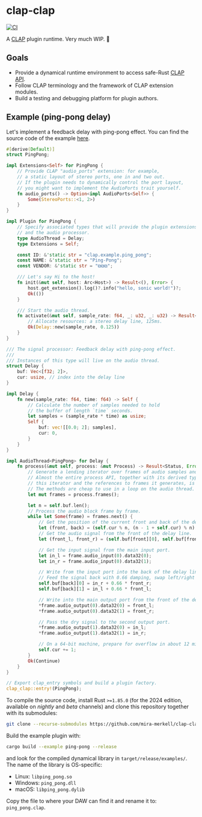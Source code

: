 # clap-clap

[![CI](https://github.com/mira-merkell/clap-clap/actions/workflows/CI.yml/badge.svg)](https://github.com/mira-merkell/clap-clap/actions/workflows/CI.yml)

A [CLAP] plugin runtime. Very much WIP. 🚧

## Goals

* Provide a dynamical runtime environment to access safe-Rust [CLAP API].
* Follow CLAP terminology and the framework of CLAP extension modules.
* Build a testing and debugging platform for plugin authors.

[CLAP]: https://cleveraudio.org

[CLAP API]: https://github.com/free-audio/clap/tree/main/include/clap

## Example (ping-pong delay)

Let's implement a feedback delay with ping-pong effect. You can find the source
code of the example [here].

```rust
#[derive(Default)]
struct PingPong;

impl Extensions<Self> for PingPong {
    // Provide CLAP "audio_ports" extension: for example,
    // a static layout of stereo ports, one in and two out.
    // If the plugin needs to dynamically control the port layout,
    // you might want to implement the AudioPorts trait yourself.
    fn audio_ports() -> Option<impl AudioPorts<Self>> {
        Some(StereoPorts::<1, 2>)
    }
}

impl Plugin for PingPong {
    // Specify associated types that will provide the plugin extensions
    // and the audio processor.
    type AudioThread = Delay;
    type Extensions = Self;

    const ID: &'static str = "clap.example.ping_pong";
    const NAME: &'static str = "Ping-Pong";
    const VENDOR: &'static str = "⧉⧉⧉";

    /// Let's say Hi to the host!
    fn init(&mut self, host: Arc<Host>) -> Result<(), Error> {
        host.get_extension().log()?.info("hello, sonic world!")?;
        Ok(())
    }

    /// Start the audio thread.
    fn activate(&mut self, sample_rate: f64, _: u32, _: u32) -> Result<Delay, Error> {
        // Allocate resources: a stereo delay line, 125ms.
        Ok(Delay::new(sample_rate, 0.125))
    }
}

/// The signal processor: Feedback delay with ping-pong effect.
///
/// Instances of this type will live on the audio thread.
struct Delay {
    buf: Vec<[f32; 2]>,
    cur: usize, // index into the delay line
}

impl Delay {
    fn new(sample_rate: f64, time: f64) -> Self {
        // Calculate the number of samples needed to hold
        // the buffer of length `time` seconds.
        let samples = (sample_rate * time) as usize;
        Self {
            buf: vec![[0.0; 2]; samples],
            cur: 0,
        }
    }
}

impl AudioThread<PingPong> for Delay {
    fn process(&mut self, process: &mut Process) -> Result<Status, Error> {
        // Generate a lending iterator over frames of audio samples and events.
        // Almost the entire process API, together with its derived types like
        // this iterator and the references to frames it generates, is `const`.
        // The methods are cheap to use in a loop on the audio thread.
        let mut frames = process.frames();

        let n = self.buf.len();
        // Process the audio block frame by frame.
        while let Some(frame) = frames.next() {
            // Get the position of the current front and back of the delay line.
            let (front, back) = (self.cur % n, (n - 1 + self.cur) % n);
            // Get the audio signal from the front of the delay line.
            let (front_l, front_r) = (self.buf[front][0], self.buf[front][1]);

            // Get the input signal from the main input port.
            let in_l = frame.audio_input(0).data32(0);
            let in_r = frame.audio_input(0).data32(1);

            // Write from the input port into the back of the delay line.
            // Feed the signal back with 0.66 damping, swap left/right channels.
            self.buf[back][0] = in_r + 0.66 * front_r;
            self.buf[back][1] = in_l + 0.66 * front_l;

            // Write into the main output port from the front of the delay line.
            *frame.audio_output(0).data32(0) = front_l;
            *frame.audio_output(0).data32(1) = front_r;

            // Pass the dry signal to the second output port.
            *frame.audio_output(1).data32(0) = in_l;
            *frame.audio_output(1).data32(1) = in_r;

            // On a 64-bit machine, prepare for overflow in about 12 million years.
            self.cur += 1;
        }
        Ok(Continue)
    }
}

// Export clap_entry symbols and build a plugin factory.
clap_clap::entry!(PingPong);
```

To compile the source code, install Rust `>=1.85.0` (for the 2024 edition,
available on *nightly* and *beta* channels) and clone this repository together
with its submodules:

```bash
git clone --recurse-submodules https://github.com/mira-merkell/clap-clap
```

Build the example plugin with:

```bash
cargo build --example ping-pong --release
```

and look for the compiled dynamical library in `target/release/examples/`. The
name of the library is OS-specific:

* Linux: `libping_pong.so`
* Windows: `ping_pong.dll`
* macOS: `libping_pong.dylib`

Copy the file to where your DAW can find it and rename it to: `ping_pong.clap`.

[here]: examples/ping_pong.rs

[install clang+llvm]: https://github.com/llvm/llvm-project/releases

[GHA-workaround]: ./.github/workflows/CI-darwin.yml

[macos-bindings]: ./.github/assets/bindings_darwin-M1_clap123.rs
